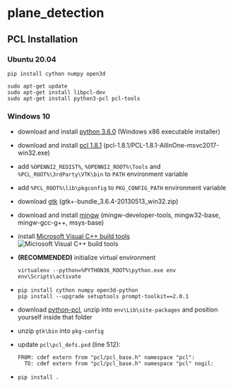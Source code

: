 # plane_detection
## PCL Installation
### Ubuntu 20.04
```
pip install cython numpy open3d
```

```
sudo apt-get update
sudo apt-get install libpcl-dev
sudo apt-get install python3-pcl pcl-tools
```

### Windows 10
- download and install [python 3.6.0](https://www.python.org/downloads/release/python-360/) (Windows x86 executable installer)
- download and install [pcl 1.8.1](https://github.com/PointCloudLibrary/pcl/releases/) (pcl-1.8.1/PCL-1.8.1-AllInOne-msvc2017-win32.exe)
- add `%OPENNI2_REDIST%`, `%OPENNI2_ROOT%\Tools` and `%PCL_ROOT%\3rdParty\VTK\bin` to `PATH` environment variable
- add `%PCL_ROOT%\lib\pkgconfig` to `PKG_CONFIG_PATH` environment variable
- download [gtk](http://www.tarnyko.net/dl/gtk.htm) (gtk+-bundle_3.6.4-20130513_win32.zip)
- download and install [mingw](https://sourceforge.net/projects/mingw/) (mingw-developer-tools, mingw32-base, mingw-gcc-g++, msys-base)
- install [Microsoft Visual C++ build tools](https://visualstudio.microsoft.com/visual-cpp-build-tools/)
  ![Microsoft Visual C++ build tools](https://docs.microsoft.com/en-us/answers/storage/attachments/34873-10262.png)


- **(RECOMMENDED)** initialize virtual environment
  ```
  virtualenv --python=%PYTHON36_ROOT%\python.exe env
  env\Scripts\activate
  ```
- ```
  pip install cython numpy open3d-python
  pip install --upgrade setuptools prompt-toolkit==2.0.1
  ```
- download [python-pcl](https://github.com/strawlab/python-pcl/releases), unzip into `env\Lib\site-packages` and position yourself inside that folder
- unzip `gtk\bin` into `pkg-config`
- update `pcl\pcl_defs.pxd` (line 512):
  ```
  FROM: cdef extern from "pcl/pcl_base.h" namespace "pcl":
    TO: cdef extern from "pcl/pcl_base.h" namespace "pcl" nogil: 
  ```
- ```
  pip install .
  ```
